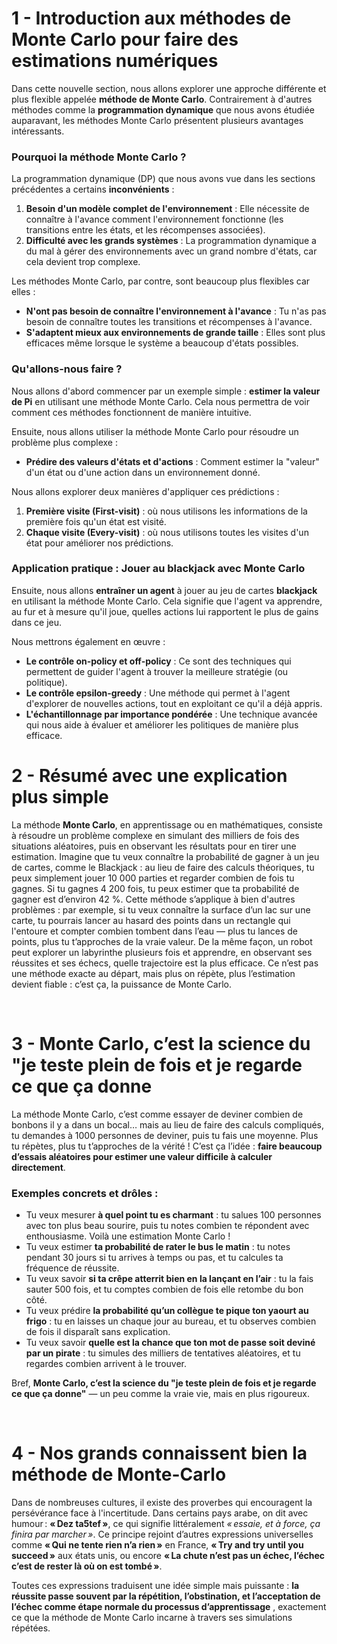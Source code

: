



# 1 - Introduction aux méthodes de Monte Carlo pour faire des estimations numériques

Dans cette nouvelle section, nous allons explorer une approche différente et plus flexible appelée **méthode de Monte Carlo**. Contrairement à d'autres méthodes comme la **programmation dynamique** que nous avons étudiée auparavant, les méthodes Monte Carlo présentent plusieurs avantages intéressants.

### Pourquoi la méthode Monte Carlo ?
La programmation dynamique (DP) que nous avons vue dans les sections précédentes a certains **inconvénients** :
1. **Besoin d'un modèle complet de l'environnement** : Elle nécessite de connaître à l'avance comment l'environnement fonctionne (les transitions entre les états, et les récompenses associées).
2. **Difficulté avec les grands systèmes** : La programmation dynamique a du mal à gérer des environnements avec un grand nombre d'états, car cela devient trop complexe.

Les méthodes Monte Carlo, par contre, sont beaucoup plus flexibles car elles :
- **N'ont pas besoin de connaître l'environnement à l'avance** : Tu n'as pas besoin de connaître toutes les transitions et récompenses à l'avance.
- **S'adaptent mieux aux environnements de grande taille** : Elles sont plus efficaces même lorsque le système a beaucoup d'états possibles.

### Qu'allons-nous faire ?

Nous allons d'abord commencer par un exemple simple : **estimer la valeur de Pi** en utilisant une méthode Monte Carlo. Cela nous permettra de voir comment ces méthodes fonctionnent de manière intuitive.

Ensuite, nous allons utiliser la méthode Monte Carlo pour résoudre un problème plus complexe :
- **Prédire des valeurs d'états et d'actions** : Comment estimer la "valeur" d'un état ou d'une action dans un environnement donné.
  
Nous allons explorer deux manières d'appliquer ces prédictions :
1. **Première visite (First-visit)** : où nous utilisons les informations de la première fois qu'un état est visité.
2. **Chaque visite (Every-visit)** : où nous utilisons toutes les visites d'un état pour améliorer nos prédictions.

### Application pratique : Jouer au blackjack avec Monte Carlo
Ensuite, nous allons **entraîner un agent** à jouer au jeu de cartes **blackjack** en utilisant la méthode Monte Carlo. Cela signifie que l'agent va apprendre, au fur et à mesure qu'il joue, quelles actions lui rapportent le plus de gains dans ce jeu. 

Nous mettrons également en œuvre :
- **Le contrôle on-policy et off-policy** : Ce sont des techniques qui permettent de guider l'agent à trouver la meilleure stratégie (ou politique).
- **Le contrôle epsilon-greedy** : Une méthode qui permet à l'agent d'explorer de nouvelles actions, tout en exploitant ce qu'il a déjà appris.
- **L'échantillonnage par importance pondérée** : Une technique avancée qui nous aide à évaluer et améliorer les politiques de manière plus efficace.


# 2 - Résumé avec une explication plus simple 



La méthode **Monte Carlo**, en apprentissage ou en mathématiques, consiste à résoudre un problème complexe en simulant des milliers de fois des situations aléatoires, puis en observant les résultats pour en tirer une estimation. Imagine que tu veux connaître la probabilité de gagner à un jeu de cartes, comme le Blackjack : au lieu de faire des calculs théoriques, tu peux simplement jouer 10 000 parties et regarder combien de fois tu gagnes. Si tu gagnes 4 200 fois, tu peux estimer que ta probabilité de gagner est d’environ 42 %. Cette méthode s’applique à bien d'autres problèmes : par exemple, si tu veux connaître la surface d’un lac sur une carte, tu pourrais lancer au hasard des points dans un rectangle qui l'entoure et compter combien tombent dans l’eau — plus tu lances de points, plus tu t’approches de la vraie valeur. De la même façon, un robot peut explorer un labyrinthe plusieurs fois et apprendre, en observant ses réussites et ses échecs, quelle trajectoire est la plus efficace. Ce n’est pas une méthode exacte au départ, mais plus on répète, plus l’estimation devient fiable : c’est ça, la puissance de Monte Carlo.


<br/>

# 3 - Monte Carlo, c’est la science du "je teste plein de fois et je regarde ce que ça donne

La méthode Monte Carlo, c’est comme essayer de deviner combien de bonbons il y a dans un bocal… mais au lieu de faire des calculs compliqués, tu demandes à 1000 personnes de deviner, puis tu fais une moyenne. Plus tu répètes, plus tu t’approches de la vérité ! C’est ça l’idée : **faire beaucoup d’essais aléatoires pour estimer une valeur difficile à calculer directement**.

### Exemples concrets et drôles :
-  Tu veux mesurer **à quel point tu es charmant** : tu salues 100 personnes avec ton plus beau sourire, puis tu notes combien te répondent avec enthousiasme. Voilà une estimation Monte Carlo !
-  Tu veux estimer **ta probabilité de rater le bus le matin** : tu notes pendant 30 jours si tu arrives à temps ou pas, et tu calcules ta fréquence de réussite.
-  Tu veux savoir **si ta crêpe atterrit bien en la lançant en l’air** : tu la fais sauter 500 fois, et tu comptes combien de fois elle retombe du bon côté.
-  Tu veux prédire **la probabilité qu’un collègue te pique ton yaourt au frigo** : tu en laisses un chaque jour au bureau, et tu observes combien de fois il disparaît sans explication.
-  Tu veux savoir **quelle est la chance que ton mot de passe soit deviné par un pirate** : tu simules des milliers de tentatives aléatoires, et tu regardes combien arrivent à le trouver.

Bref, **Monte Carlo, c’est la science du "je teste plein de fois et je regarde ce que ça donne"** — un peu comme la vraie vie, mais en plus rigoureux.



<br/>

# 4 - Nos grands connaissent bien la méthode de Monte-Carlo


Dans de nombreuses cultures, il existe des proverbes qui encouragent la persévérance face à l'incertitude. Dans certains pays arabe, on dit avec humour : **« Dez ta5tef »**, ce qui signifie littéralement *« essaie, et à force, ça finira par marcher »*. Ce principe rejoint d’autres expressions universelles comme **« Qui ne tente rien n’a rien »** en France, **« Try and try until you succeed »** aux états unis, ou encore **« La chute n’est pas un échec, l’échec c’est de rester là où on est tombé »**.

Toutes ces expressions traduisent une idée simple mais puissante : **la réussite passe souvent par la répétition, l’obstination, et l’acceptation de l’échec comme étape normale du processus d’apprentissage** ,  exactement ce que la méthode de Monte Carlo incarne à travers ses simulations répétées.

